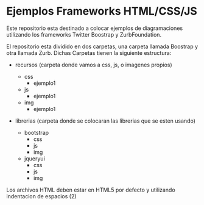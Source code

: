 # Ejemplos Frameworks HTML/CSS/JS

Este repositorio esta destinado a colocar ejemplos de diagramaciones utilizando los frameworks Twitter Boostrap y ZurbFoundation.

El repositorio esta dividido en dos carpetas, una carpeta llamada Boostrap y otra llamada Zurb. Dichas Carpetas tienen la siguiente estructura:

  - recursos (carpeta donde vamos a css, js, o imagenes propios)
    - css
      - ejemplo1
    - js
      - ejemplo1
    - img
      - ejemplo1
      
  - librerias (carpeta donde se colocaran las librerias que se esten usando)
    - bootstrap
      - css
      - js
      - img
    - jqueryui
      - css
      - js
      - img
      
Los archivos HTML deben estar en HTML5 por defecto y utilizando indentacion de espacios (2)